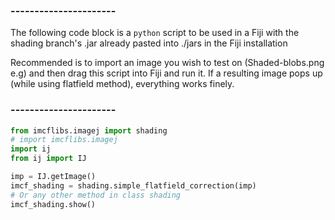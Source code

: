 ### ----------------------

 The following code block is a `python` script to be used in a Fiji with the shading branch's .jar already pasted into ./jars in the Fiji installation

 Recommended is to import an image you wish to test on (Shaded-blobs.png e.g) and then drag this script into Fiji and run it.
 If a resulting image pops up (while using flatfield method), everything works finely.
### ----------------------

```python
from imcflibs.imagej import shading
# import imcflibs.imagej
import ij
from ij import IJ

imp = IJ.getImage()
imcf_shading = shading.simple_flatfield_correction(imp)
# Or any other method in class shading
imcf_shading.show()